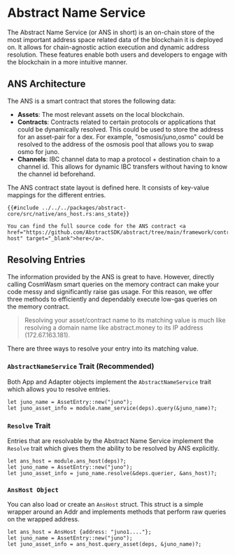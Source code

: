 # Abstract Name Service

The Abstract Name Service (or ANS in short) is an on-chain store of the most important address space related data of the
blockchain it is deployed on. It allows for chain-agnostic action execution and dynamic address resolution.
These features enable both users and developers to engage with the blockchain in a more intuitive manner.

## ANS Architecture

The ANS is a smart contract that stores the following data:

- **Assets**: The most relevant assets on the local blockchain.
- **Contracts**: Contracts related to certain protocols or applications that could be dynamically resolved. This could
  be used to store the address for an asset-pair for a dex. For example, "osmosis/juno,osmo" could be resolved to the
  address of
  the osmosis pool that allows you to swap osmo for juno.
- **Channels**: IBC channel data to map a protocol + destination chain to a channel id. This allows for dynamic IBC
  transfers without having to know the channel id beforehand.

The ANS contract state layout is defined here. It consists of key-value mappings for the different entries.

```rust,no_run
{{#include ../../../packages/abstract-core/src/native/ans_host.rs:ans_state}}
```

```admonish info
You can find the full source code for the ANS contract <a href="https://github.com/AbstractSDK/abstract/tree/main/framework/contracts/native/ans-host" target="_blank">here</a>.
```

## Resolving Entries

The information provided by the ANS is great to have. However, directly calling CosmWasm smart queries on the memory contract can
make your code messy and significantly raise gas usage. For this reason, we offer three methods to efficiently and
dependably execute low-gas queries on the memory contract.

> Resolving your asset/contract name to its matching value is much like resolving a domain name like abstract.money to
> its IP address (172.67.163.181).

There are three ways to resolve your entry into its matching value.

### `AbstractNameService` Trait (Recommended)

Both App and Adapter objects implement the `AbstractNameService` trait which allows you to resolve entries.

```rust,ignore
let juno_name = AssetEntry::new("juno");
let juno_asset_info = module.name_service(deps).query(&juno_name)?;
```

### `Resolve` Trait

Entries that are resolvable by the Abstract Name Service implement the `Resolve` trait which gives them the ability to
be resolved by ANS explicitly.

```rust,ignore
let ans_host = module.ans_host(deps)?;
let juno_name = AssetEntry::new("juno");
let juno_asset_info = juno_name.resolve(&deps.querier, &ans_host)?;
```

### `AnsHost Object`

You can also load or create an `AnsHost` struct. This struct is a simple wrapper around an Addr and implements methods
that perform raw queries on the wrapped address.

```rust,ignore
let ans_host = AnsHost {address: "juno1...."};
let juno_name = AssetEntry::new("juno");
let juno_asset_info = ans_host.query_asset(deps, &juno_name)?;
```


